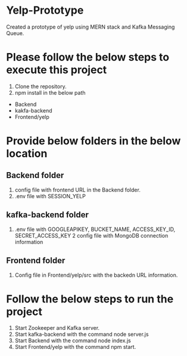 # Yelp-Prototype
Created a prototype of yelp using MERN stack and Kafka Messaging Queue.

# Please follow the below steps to execute this project
1. Clone the repository.
2. npm install in the below path 
* Backend
* kakfa-backend
* Frontend/yelp

# Provide below folders in the below location
## Backend folder
1. config file with frontend URL in the Backend folder.
2. .env file with SESSION_YELP

## kafka-backend folder
1. .env file with GOOGLEAPIKEY, BUCKET_NAME, ACCESS_KEY_ID, SECRET_ACCESS_KEY
2  config file with MongoDB connection information

## Frontend folder
1. Config file in Frontend/yelp/src with the backedn URL information.


# Follow the below steps to run the project
1. Start Zookeeper and Kafka server.
2. Start kafka-backend with the command node server.js
3. Start Backend with the command node index.js
4. Start Frontend/yelp with the command npm start.

